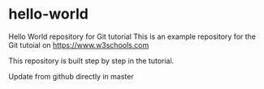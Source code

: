 # hello-world
Hello World repository for Git tutorial
This is an example repository for the Git tutoial on https://www.w3schools.com

This repository is built step by step in the tutorial.

Update from github directly in master

